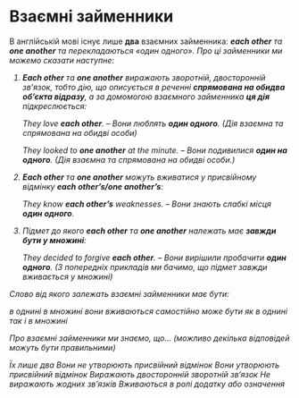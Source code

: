 # Взаємні займенники<p>В англійській мові існує лише <b>два</b> взаємних займенника: <b><i>each other<i></b> та <b>one another</b> та перекладаються «один одного». Про ці займенники ми можемо сказати наступне:</p><ol><li><b><i>Each other</i></b> та <b><i>one another</i></b> виражають зворотній, двосторонній зв'язок, тобто дію, що описується в реченні <b>спрямована на обидва об’єкта відразу</b>, а за домомогою взаємного займенника <b>ця дія</b> підкреслюється:</li><p><i>They love <b>each other</b>. – Вони люблять <b>один одного</b>. (Дія взаємна та спрямована на обидві особи)</i></p><p><i>They looked to <b>one another</b> at the minute. – Вони подивилися <b>один на одного</b>. (Дія взаємна та спрямована на обидві особи.)</i></p><li><b><i>Each other</i></b> та <b><i>one another</i></b> можуть вживатися у присвійному відмінку <b><i>each other’s/one another’s</i></b>:</li><p><i>They know <b>each other’s</b> weaknesses. – Вони знають слабкі місця <b>один одного</b>.</i></p><li><b></b> Підмет до якого <b><i>each other</b></i> та <b><i>one another</b></i> належать має <b>завжди бути у множині</b>:</li><p><i>They decided to forgive <b>each other</b>. – Вони вирішили пробачити <b>один одного</b>. (З попередніх прикладів ми бачимо, що підмет завжди вживається у множині)</i></p></ol><quiz correctLabel="correct" incorrectLabel="incorrect" checkLabel="check">    <question text="">        <p>Слово від якого залежать взаємні займенники має бути:</p>        <answer>в однині</answer>        <answer correct>в множині</answer>        <answer>вони вживаються самостійно</answer>        <answer>може бути як в однині так і в множині</answer>    </question>    <question multiple>        <p>Про взаємні займенники ми знаємо, що... (можливо декілька відповідей можуть бути правильними)</p>        <answer correct>Їх лише два</answer>        <answer>Вони не утворюють присвійний відмінок</answer>        <answer correct>Вони утворюють присвійний відмінок</answer>        <answer correct>Виражають двосторонній зворотній зв’язок</answer>        <answer>Не виражають жодних зв’язків</answer>        <answer correct>Вживаються в ролі додатку або означення</answer>    </question></quiz>